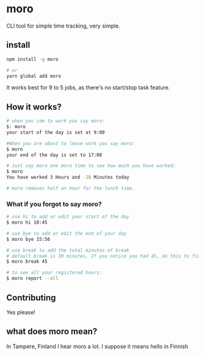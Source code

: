 # moro
CLI tool for simple time tracking, very simple.

## install

```bash
npm install -g moro

# or
yarn global add moro
```
It works best for 9 to 5 jobs, as there's no start/stop task feature.

## How it works?

```bash
# when you com to work you say moro:
$: moro
your start of the day is set at 9:00

#When you are about to leave work you say moro:
$ moro
your end of the day is set to 17:00

# Just say moro one more time to see how much you have worked:
$ moro
You have worked 3 Hours and -28 Minutes today

# moro removes half an hour for the lunch time.
```


### What if you forgot to say moro?

```bash
# use hi to add or edit your start of the day
$ moro hi 10:45

# use bye to add or edit the end of your day
$ moro bye 15:56

# use break to add the total minutes of break
# default break is 30 minutes. If you notice you had 45, do this to fix it
$ moro break 45

# to see all your registered hours:
$ moro report --all
```

## Contributing
Yes please!

## what does moro mean?
In Tampere, Finland I hear moro a lot. I suppose it means hello in Finnish
